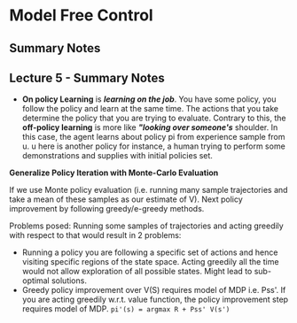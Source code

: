 # Model Free Control
## Summary Notes


## Lecture 5 - Summary Notes

- **On policy Learning** is **_learning on the job_**. You have some policy, you follow the policy and learn at the same time. The actions that you take determine the policy that you are trying to evaluate. Contrary to this, the **off-policy learning** is more like **_"looking over someone's_** shoulder. In this case, the agent learns about policy pi from experience sample from u. u here is another policy for instance, a human trying to perform some demonstrations and supplies with initial policies set.


**Generalize Policy Iteration with Monte-Carlo Evaluation**

If we use Monte policy evaluation (i.e. running many sample trajectories and take a mean of these samples as our estimate of V). Next policy improvement by following greedy/e-greedy methods.

Problems posed: Running some samples of trajectories and acting greedily with respect to that would result in 2 problems:
  * Running a policy you are following a specific set of actions and hence visiting specific regions of the state space. Acting greedily all the time would not allow exploration of all possible states. Might lead to sub-optimal solutions.
  * Greedy policy improvement over V(S) requires model of MDP i.e. Pss'. If you are acting greedily w.r.t. value function, the policy improvement step requires model of MDP. `pi'(s) = argmax R + Pss' V(s')`
   
